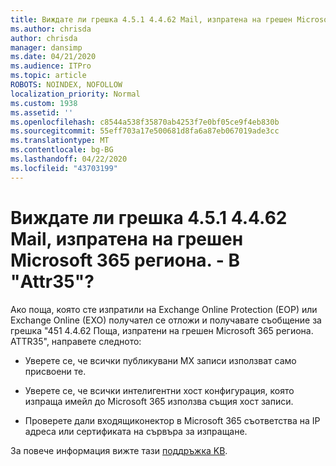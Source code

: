 ```yaml
---
title: Виждате ли грешка 4.5.1 4.4.62 Mail, изпратена на грешен Microsoft 365 региона. - В "Attr35"?
ms.author: chrisda
author: chrisda
manager: dansimp
ms.date: 04/21/2020
ms.audience: ITPro
ms.topic: article
ROBOTS: NOINDEX, NOFOLLOW
localization_priority: Normal
ms.custom: 1938
ms.assetid: ''
ms.openlocfilehash: c8544a538f35870ab4253f7e0bf05ce9f4eb830b
ms.sourcegitcommit: 55eff703a17e500681d8fa6a87eb067019ade3cc
ms.translationtype: MT
ms.contentlocale: bg-BG
ms.lasthandoff: 04/22/2020
ms.locfileid: "43703199"
---
```

# <a name="are-you-seeing-error-451-4462-mail-sent-to-the-wrong-microsoft-365-region-attr35"></a>Виждате ли грешка 4.5.1 4.4.62 Mail, изпратена на грешен Microsoft 365 региона. - В "Attr35"?

Ако поща, която сте изпратили на Exchange Online Protection (EOP) или Exchange Online (EXO) получател се отложи и получавате съобщение за грешка "451 4.4.62 Поща, изпратени на грешен Microsoft 365 региона. ATTR35", направете следното:

- Уверете се, че всички публикувани MX записи използват само присвоени те.

- Уверете се, че всички интелигентни хост конфигурация, която изпраща имейл до Microsoft 365 използва същия хост записи.

- Проверете дали входящиконектор в Microsoft 365 съответства на IP адреса или сертификата на сървъра за изпращане.

За повече информация вижте тази [поддръжка KB](https://support.microsoft.com/help/4057301/attr35-response-code-when-mail-is-sent-to-eop-exo).
